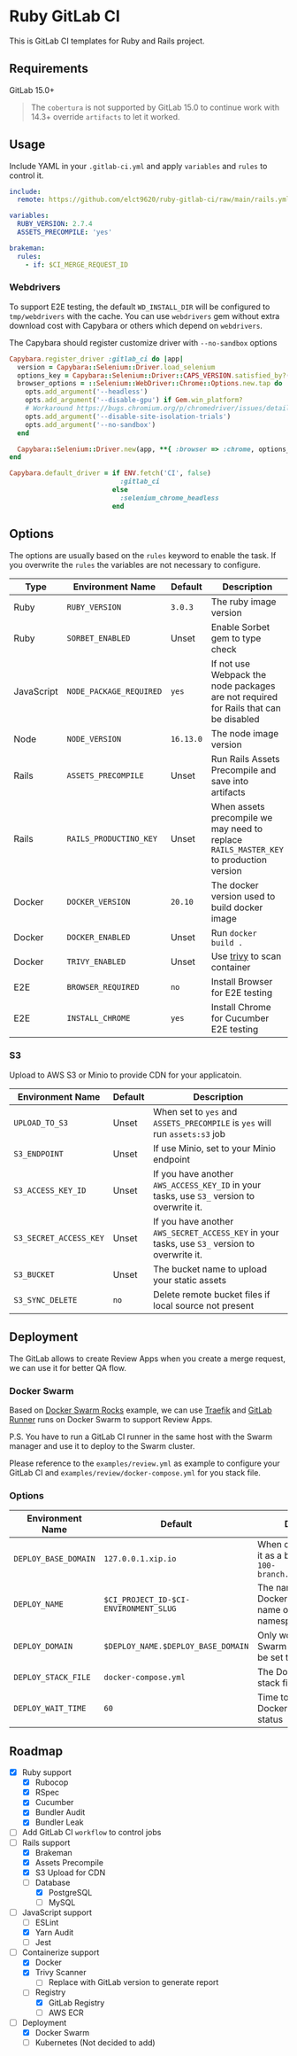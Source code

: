 Ruby GitLab CI
===

This is GitLab CI templates for Ruby and Rails project.

## Requirements

GitLab 15.0+

> The `cobertura` is not supported by GitLab 15.0 to continue work with 14.3+ override `artifacts` to let it worked.

## Usage

Include YAML in your `.gitlab-ci.yml` and apply `variables` and `rules` to control it.

```yaml
include:
  remote: https://github.com/elct9620/ruby-gitlab-ci/raw/main/rails.yml

variables:
  RUBY_VERSION: 2.7.4
  ASSETS_PRECOMPILE: 'yes'

brakeman:
  rules:
    - if: $CI_MERGE_REQUEST_ID
```

### Webdrivers

To support E2E testing, the default `WD_INSTALL_DIR` will be configured to `tmp/webdrivers` with the cache. You can use `webdrivers` gem without extra download cost with Capybara or others which depend on `webdrivers`.

The Capybara should register customize driver with `--no-sandbox` options

```ruby
Capybara.register_driver :gitlab_ci do |app|
  version = Capybara::Selenium::Driver.load_selenium
  options_key = Capybara::Selenium::Driver::CAPS_VERSION.satisfied_by?(version) ? :capabilities : :options
  browser_options = ::Selenium::WebDriver::Chrome::Options.new.tap do |opts|
    opts.add_argument('--headless')
    opts.add_argument('--disable-gpu') if Gem.win_platform?
    # Workaround https://bugs.chromium.org/p/chromedriver/issues/detail?id=2650&q=load&sort=-id&colspec=ID%20Status%20Pri%20Owner%20Summary
    opts.add_argument('--disable-site-isolation-trials')
    opts.add_argument('--no-sandbox')
  end

  Capybara::Selenium::Driver.new(app, **{ :browser => :chrome, options_key => browser_options })
end

Capybara.default_driver = if ENV.fetch('CI', false)
                            :gitlab_ci
                          else
                            :selenium_chrome_headless
                          end
```

## Options

The options are usually based on the `rules` keyword to enable the task. If you overwrite the `rules` the variables are not necessary to configure.

| Type       | Environment Name        | Default   | Description                                                                            |
|------------|-------------------------|-----------|----------------------------------------------------------------------------------------|
| Ruby       | `RUBY_VERSION`          | `3.0.3`   | The ruby image version                                                                 |
| Ruby       | `SORBET_ENABLED`        | Unset     | Enable Sorbet gem to type check                                                        |
| JavaScript | `NODE_PACKAGE_REQUIRED` | `yes`     | If not use Webpack the node packages are not required for Rails that can be disabled   |
| Node       | `NODE_VERSION`          | `16.13.0` | The node image version                                                                 |
| Rails      | `ASSETS_PRECOMPILE`     | Unset     | Run Rails Assets Precompile and save into artifacts                                    |
| Rails      | `RAILS_PRODUCTINO_KEY`  | Unset     | When assets precompile we may need to replace `RAILS_MASTER_KEY` to production version |
| Docker     | `DOCKER_VERSION`        | `20.10`   | The docker version used to build docker image                                          |
| Docker     | `DOCKER_ENABLED`        | Unset     | Run `docker build .`                                                                   |
| Docker     | `TRIVY_ENABLED`         | Unset     | Use [trivy](https://github.com/aquasecurity/trivy) to scan container                   |
| E2E        | `BROWSER_REQUIRED`      | `no`      | Install Browser for E2E testing                                                        |
| E2E        | `INSTALL_CHROME`        | `yes`     | Install Chrome for Cucumber E2E testing                                                |

### S3

Upload to AWS S3 or Minio to provide CDN for your applicatoin.

| Environment Name       | Default | Description                                                                                   |
|------------------------|---------|-----------------------------------------------------------------------------------------------|
| `UPLOAD_TO_S3`         | Unset   | When set to `yes` and `ASSETS_PRECOMPILE` is `yes` will run `assets:s3` job                   |
| `S3_ENDPOINT`          | Unset   | If use Minio, set to your Minio endpoint                                                      |
| `S3_ACCESS_KEY_ID`     | Unset   | If you have another `AWS_ACCESS_KEY_ID` in your tasks, use `S3_` version to overwrite it.     |
| `S3_SECRET_ACCESS_KEY` | Unset   | If you have another `AWS_SECRET_ACCESS_KEY` in your tasks, use `S3_` version to overwrite it. |
| `S3_BUCKET`            | Unset   | The bucket name to upload your static assets                                                  |
| `S3_SYNC_DELETE`       | `no`    | Delete remote bucket files if local source not present                                        |

## Deployment

The GitLab allows to create Review Apps when you create a merge request, we can use it for better QA flow.

### Docker Swarm

Based on [Docker Swarm Rocks](https://dockerswarm.rocks/) example, we can use [Traefik](https://dockerswarm.rocks/traefik/) and [GitLab Runner](https://dockerswarm.rocks/gitlab-ci/) runs on Docker Swarm to support Review Apps.

P.S. You have to run a GitLab CI runner in the same host with the Swarm manager and use it to deploy to the Swarm cluster.

Please reference to the `examples/review.yml` as example to configure your GitLab CI and `examples/review/docker-compose.yml` for you stack file.

### Options

| Environment Name     | Default                               | Description                                                                     |
|----------------------|---------------------------------------|---------------------------------------------------------------------------------|
| `DEPLOY_BASE_DOMAIN` | `127.0.0.1.xip.io`                    | When deploy we will use it as a base domain, e.g. `100-branch.127.0.0.1.xip.io` |
| `DEPLOY_NAME`        | `$CI_PROJECT_ID-$CI-ENVIRONMENT_SLUG` | The name used to be Docker Swarm stack name or Kubernetes namespace             |
| `DEPLOY_DOMAIN`      | `$DEPLOY_NAME.$DEPLOY_BASE_DOMAIN`    | Only work for Docker Swarm with Traefik will be set to environment url          |
| `DEPLOY_STACK_FILE`  | `docker-compose.yml`                  | The Docker Swarm stack file for deployment                                      |
| `DEPLOY_WAIT_TIME`   | `60`                                  | Time to wait for check Docker Swarm deploy status                               |

## Roadmap

* [x] Ruby support
  * [x] Rubocop
  * [x] RSpec
  * [x] Cucumber
  * [x] Bundler Audit
  * [x] Bundler Leak
* [ ] Add GitLab CI `workflow` to control jobs
* [ ] Rails support
  * [x] Brakeman
  * [x] Assets Precompile
  * [x] S3 Upload for CDN
  * [ ] Database
    * [x] PostgreSQL
    * [ ] MySQL
* [ ] JavaScript support
  * [ ] ESLint
  * [x] Yarn Audit
  * [ ] Jest
* [ ] Containerize support
  * [x] Docker
  * [x] Trivy Scanner
    * [ ] Replace with GitLab version to generate report
  * [ ] Registry
    * [x] GitLab Registry
    * [ ] AWS ECR
* [ ] Deployment
  * [x] Docker Swarm
  * [ ] Kubernetes (Not decided to add)

